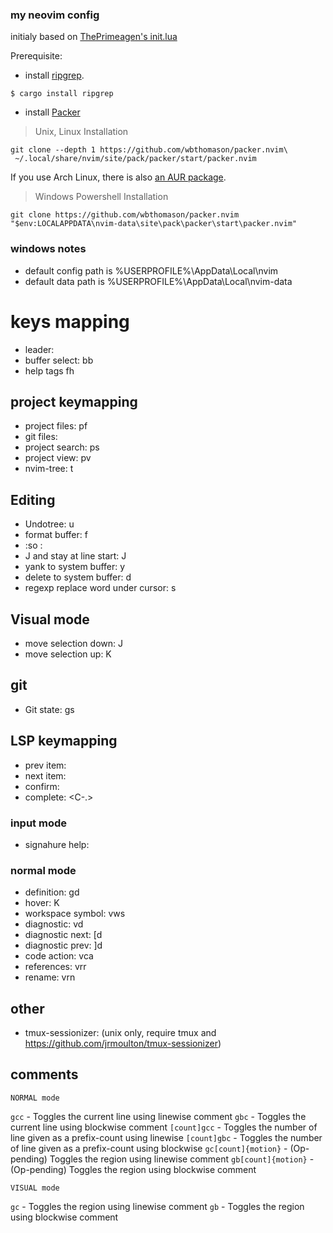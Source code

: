 ### my neovim config

initialy based on [ThePrimeagen's init.lua](https://github.com/ThePrimeagen/init.lua)

Prerequisite: 
- install [ripgrep](https://github.com/BurntSushi/ripgrep).

```
$ cargo install ripgrep
```

- install [Packer](https://github.com/wbthomason/packer.nvim)

> Unix, Linux Installation

```shell
git clone --depth 1 https://github.com/wbthomason/packer.nvim\
 ~/.local/share/nvim/site/pack/packer/start/packer.nvim
```

If you use Arch Linux, there is also [an AUR
package](https://aur.archlinux.org/packages/nvim-packer-git/).

> Windows Powershell Installation

```shell
git clone https://github.com/wbthomason/packer.nvim "$env:LOCALAPPDATA\nvim-data\site\pack\packer\start\packer.nvim"
```

### windows notes

- default config path is %USERPROFILE%\AppData\Local\nvim
- default data path is %USERPROFILE%\AppData\Local\nvim-data

# keys mapping
- leader: <space>
- buffer select: <leader>bb
- help tags <leader>fh

## project keymapping
- project files: <leader>pf
- git files: <C-p>
- project search: <leader>ps
- project view: <leader>pv
- nvim-tree: <leader>t

## Editing
- Undotree: <leader>u
- format buffer: <leader>f
- :so : <leader><leader>
- J and stay at line start: J
- yank to system buffer: <leader>y
- delete to system buffer: <leader>d
- regexp replace word under cursor: <leader>s

## Visual mode
- move selection down: J
- move selection up: K

## git
- Git state: <leader>gs

## LSP keymapping
- prev item: <C-p>
- next item: <C-n>
- confirm: <C-y>
- complete: <C-.>

### input mode
- signahure help: <C-h>


### normal mode
- definition: gd
- hover: K
- workspace symbol: <leader>vws
- diagnostic: <leader>vd
- diagnostic next: [d
- diagnostic prev: ]d
- code action: <leader>vca
- references: <leader>vrr
- rename: <leader>vrn

## other
- tmux-sessionizer: <C-f>  (unix only, require tmux and https://github.com/jrmoulton/tmux-sessionizer)

## comments

    NORMAL mode

`gcc` - Toggles the current line using linewise comment
`gbc` - Toggles the current line using blockwise comment
`[count]gcc` - Toggles the number of line given as a prefix-count using linewise
`[count]gbc` - Toggles the number of line given as a prefix-count using blockwise
`gc[count]{motion}` - (Op-pending) Toggles the region using linewise comment
`gb[count]{motion}` - (Op-pending) Toggles the region using blockwise comment

    VISUAL mode

`gc` - Toggles the region using linewise comment
`gb` - Toggles the region using blockwise comment

